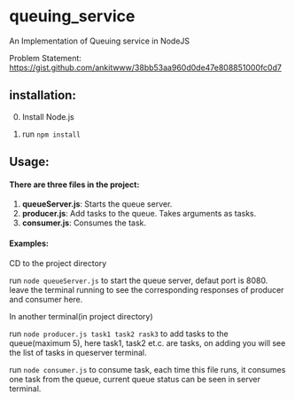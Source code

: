 # queuing_service
An Implementation of Queuing service in NodeJS

Problem Statement:
https://gist.github.com/ankitwww/38bb53aa960d0de47e808851000fc0d7


## installation:

0. Install Node.js

1. run `npm install`




## Usage:

#### There are three files in the project:

  1. **queueServer.js**: Starts the queue server.
  2. **producer.js**: Add tasks to the queue. Takes arguments as tasks.  
  3. **consumer.js**: Consumes the task.

#### Examples:

CD to the project directory

run `node queueServer.js` to start the queue server, defaut port is 8080. leave the terminal running to see the corresponding responses of producer and consumer here.

In another terminal(in project directory) 

run `node producer.js task1 task2 rask3` to add tasks to the queue(maximum 5), here task1, task2 et.c. are tasks, on adding you will see the list of tasks in queserver terminal.

run `node consumer.js` to consume task, each time this file runs, it consumes one task from the queue, current queue status can be seen in server terminal.
        

